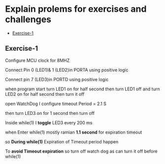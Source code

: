 # Explain prolems for exercises and challenges
- [Exercise-1](#Exercise-1)


## Exercise-1
<p>Configure MCU clock for 8MHZ</p>
<p>Connect Pin 0 (LED1)& 1 (LED2)in PORTA using positive logic </p> 
<p>Connect pin 7 (LED3)in PORTD using positive logic</p>
<p>when program start turn LED1 on for half second then turn LED1 off and turn LED2 on for half second then turn it off</p>
<p>open WatchDog I configure timeout Period = 2.1 S </p>
<p>then turn LED3 on for 1 second then turn off </p>
<p>Inside while(1) I <strong>toggle</strong> LED3 every 200 ms </p>
<p>when Enter while(1) mostly ramian <strong>1.1 second</strong> for expiration timeout </p>
<p>so <strong>During while(1)</strong> Expiration of Timeout period happen</p>
<p>To <strong>avoid Timeout expiration</strong> so turn off watch dog  as can turn it off before while(1) </p>
